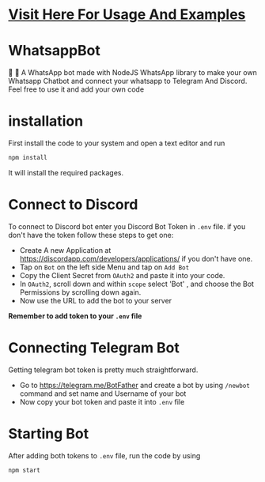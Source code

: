 # **[Visit Here For Usage And Examples](https://krishfx.gitbook.io/wabot/)**

# WhatsappBot
💬 🤖 A WhatsApp bot made with NodeJS WhatsApp library to make your own Whatsapp Chatbot and connect your whatsapp to Telegram And Discord. Feel free to use it and add your own code 

# installation
First install the code to your system and open a text editor and run
```sh 
npm install
```
It will install the required packages. 
    
# Connect to Discord
To connect to Discord bot enter you Discord Bot Token in `.env` file.
if you don't have the token follow these steps to get one:

- Create A new Application at https://discordapp.com/developers/applications/ if you don't have one.
- Tap on `Bot` on the left side Menu and tap on `Add Bot`
- Copy the Client Secret from `OAuth2` and paste it into your code.
- In `OAuth2`, scroll down and within `scope` select 'Bot' , and choose the Bot Permissions by scrolling down again.
- Now use the URL to add the bot to your server

**Remember to add token to your `.env`  file**

# Connecting Telegram Bot
Getting telegram bot token is pretty much straightforward.
- Go to https://telegram.me/BotFather and create a bot by using `/newbot` command and set name and Username of your bot
- Now copy your bot token and paste it into `.env` file

# Starting Bot
After adding both tokens to `.env` file, run the code by using
```sh
npm start
```
